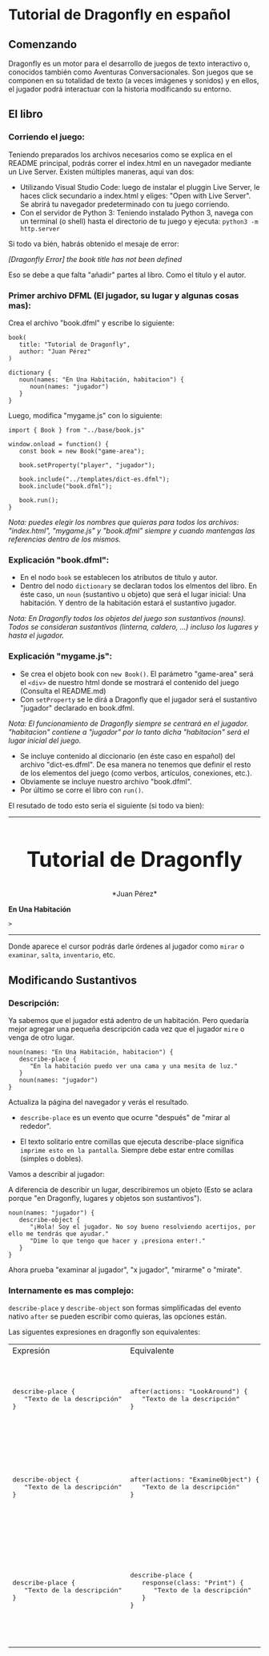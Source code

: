 # Tutorial de Dragonfly en español

## Comenzando

Dragonfly es un motor para el desarrollo de juegos de texto interactivo o, conocidos también como Aventuras Conversacionales. Son juegos que se componen en su totalidad de texto (a veces imágenes y sonidos) y en ellos, el jugador podrá interactuar con la historia modificando su entorno.

## El libro

### Corriendo el juego:

Teniendo preparados los archivos necesarios como se explica en el README principal, podrás correr el index.html en un navegador mediante un Live Server. Existen múltiples maneras, aqui van dos:

* Utilizando Visual Studio Code: luego de instalar el pluggin Live Server, le haces click secundario a index.html y eliges: "Open with Live Server". Se abrirá tu navegador predeterminado con tu juego corriendo.
* Con el servidor de Python 3: Teniendo instalado Python 3, navega con un terminal (o shell) hasta el directorio de tu juego y ejecuta: `python3 -m http.server`

Si todo va bién, habrás obtenido el mesaje de error:

*[Dragonfly Error] the book title has not been defined*

Eso se debe a que falta "añadir" partes al libro. Como el título y el autor.

### Primer archivo DFML (El jugador, su lugar y algunas cosas mas):

Crea el archivo "book.dfml" y escribe lo siguiente:
```
book(
   title: "Tutorial de Dragonfly",
   author: "Juan Pérez"
)

dictionary {
   noun(names: "En Una Habitación, habitacion") {
      noun(names: "jugador")
   }
}
```

Luego, modifica "mygame.js" con lo siguiente:
```
import { Book } from "../base/book.js"

window.onload = function() {
   const book = new Book("game-area");

   book.setProperty("player", "jugador");

   book.include("../templates/dict-es.dfml");
   book.include("book.dfml");

   book.run();
}
```

*Nota: puedes elegir los nombres que quieras para todos los archivos: "index.html", "mygame.js" y "book.dfml" siempre y cuando mantengas las referencias dentro de los mismos.*

### Explicación "book.dfml":

* En el nodo `book` se establecen los atributos de título y autor.
* Dentro del nodo `dictionary` se declaran todos los elmentos del libro. En éste caso, un `noun` (sustantivo u objeto) que será el lugar inicial: Una habitación. Y dentro de la habitación estará el sustantivo jugador.

*Nota: En Dragonfly todos los objetos del juego son sustantivos (nouns). Todos se consideran sustantivos (linterna, caldero, ...) incluso los lugares y hasta el jugador.*

### Explicación "mygame.js":

* Se crea el objeto book con `new Book()`. El parámetro "game-area" será el `<div>`  de nuestro html donde se mostrará el contenido del juego (Consulta el README.md)
* Con `setProperty` se le dirá a Dragonfly que el jugador será el sustantivo "jugador" declarado en book.dfml.

*Nota: El funcionamiento de Dragonfly siempre se centrará en el jugador. "habitacion" contiene a "jugador" por lo tanto dicha "habitacion" será el lugar inicial del juego.*

* Se incluye contenido al diccionario (en éste caso en español) del archivo "dict-es.dfml". De esa manera no tenemos que definir el resto de los elementos del juego (como verbos, artículos, conexiones, etc.).
* Obviamente se incluye nuestro archivo "book.dfml".
* Por último se corre el libro con `run()`.

El resutado de todo esto sería el siguiente (si todo va bien):

---
<h2 style="text-align: center; font-size: 3em;">
Tutorial de Dragonfly
</h2>

<center>
*Juan Pérez*
</center>

**En Una Habitación**

`>`

---

Donde aparece el cursor podrás darle órdenes al jugador como `mirar` o `examinar`, `salta`, `inventario`, etc.

## Modificando Sustantivos

### Descripción:
Ya sabemos que el jugador está adentro de un habitación. Pero quedaría mejor agregar una pequeña descripción cada vez que el jugador `mire` o venga de otro lugar.

```
noun(names: "En Una Habitación, habitacion") {
   describe-place {
      "En la habitación puedo ver una cama y una mesita de luz."
   }
   noun(names: "jugador")
}
```

Actualiza la página del navegador y verás el resultado.

* `describe-place` es un evento que ocurre "después" de "mirar al rededor".

* El texto solitario entre comillas que ejecuta describe-place significa `imprime esto en la pantalla`. Siempre debe estar entre comillas (simples o dobles).

Vamos a describir al jugador:

A diferencia de describir un lugar, describiremos un objeto (Esto se aclara porque "en Dragonfly, lugares y objetos son sustantivos").

```
noun(names: "jugador") {
   describe-object {
      "¡Hola! Soy el jugador. No soy bueno resolviendo acertijos, por ello me tendrás que ayudar."
      "Dime lo que tengo que hacer y ¡presiona enter!."
   }
}
```

Ahora prueba "examinar al jugador", "x jugador", "mirarme" o "mírate".

### Internamente es mas complejo:

`describe-place` y `describe-object` son formas simplificadas del evento nativo `after` se pueden escribir como quieras, las opciones están.

Las siguentes expresiones en dragonfly son equivalentes:

<table>

<tr>
   <td>
      Expresión
   </td>
   <td>
      Equivalente
   </td>
   <td>
      Explicación
   </td>
</tr>

<tr>
   <td>
<pre>
describe-place {
   "Texto de la descripción"
}
</pre>
   </td>
   <td>
<pre>
after(actions: "LookAround") {
   "Texto de la descripción"
}
</pre>
   </td>
   <td>
Dragonfly reemplazará describe-place por el evento "después" de "mirar alrededor".
   </td>
</tr>

<tr>
   <td>
<pre>
describe-object {
   "Texto de la descripción"
}
</pre>
   </td>
   <td>
<pre>
after(actions: "ExamineObject") {
   "Texto de la descripción"
}
</pre>
   </td>
   <td>
describe-object será reemplazado por el evento "después" de "examinar objeto".
   </td>
</tr>

<tr>
   <td>
<pre>
describe-place {
   "Texto de la descripción"
}
</pre>
   </td>
   <td>
<pre>
describe-place {
   response(class: "Print") {
      "Texto de la descripción"
   }
}
</pre>
   </td>
   <td>
El texto solitario dentro de los eventos, Dragonfly los reemplazará por una respuesta de acción "Print".
   </td>
</tr>
</table>
